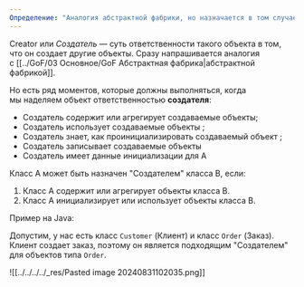 ```yaml
---
Определение: "Аналогия абстрактной фабрики, но назначается в том случае если один класс содержит или агрегирует, использует или инициализирует объекты другого класса. Пример: класс клиента содержит объекты заказа, можно создать метод создания заказов (тем самым применив принцип)"
---
```

Creator или _Создатель_ — суть ответственности такого объекта в том, что он создает другие объекты. Сразу напрашивается аналогия с [[../GoF/03 Основное/GoF Абстрактная фабрика|абстрактной фабрикой]]. 

Но есть ряд моментов, которые должны выполняться, когда мы наделяем объект ответственностью **создателя**:

- Создатель содержит или агрегирует создаваемые объекты;
- Создатель использует создаваемые объекты ;
- Создатель знает, как проинициализировать создаваемый объект ;
- Создатель записывает создаваемые объекты
- Создатель имеет данные инициализации для A

Класс А может быть назначен "Создателем" класса В, если:

1. Класс А содержит или агрегирует объекты класса В.
2. Класс А инициализирует или использует объекты класса В.

Пример на Java:

Допустим, у нас есть класс `Customer` (Клиент) и класс `Order` (Заказ). Клиент создает заказ, поэтому он является подходящим "Создателем" для объектов типа `Order`.

![[../../../../_res/Pasted image 20240831102035.png]]
